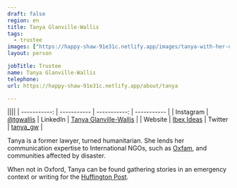 ```yaml
---
draft: false
region: en
title: Tanya Glanville-Wallis
tags:
  - trustee
images: ["https://happy-shaw-91e31c.netlify.app/images/tanya-with-her-dog.webp"]
layout: person

jobTitle: Trustee
name: Tanya Glanville-Wallis
telephone:
url: https://happy-shaw-91e31c.netlify.app/about/tanya

---
```


||||
| -----------: | ----------- | -----------: | ----------- |
| Instagram | [@tgwallis](https://www.instagram.com/tgwallis) | LinkedIn | [Tanya Glanville-Wallis](https://www.linkedin.com/in/tanya-glanville-wallis-4378441b/) |
| Website | [Ibex Ideas](https://twitter.com/ibex_ideas) | Twitter | [tanya_gw](https://twitter.com/tanya_gw) |

Tanya is a former lawyer, turned humanitarian. She lends her communication expertise to International NGOs, such as [Oxfam](https://www.ibex-ideas.com/stories/), and communities affected by&nbsp;disaster.

When not in Oxford, Tanya can be found gathering stories in an emergency context or writing for the [Huffington&nbsp;Post](https://www.huffpost.com/author/tanya-glanvillewallis)<!-- these thoughts and photos are from 2017, 2018 -->.

<!--or gallivanting up glaciated mountains or chasing after Nelson, her beloved Sealyham Terrier!-->

<!--
• Tanya Glanville-Wallis (rated out of 3):
- performance:
  - Provides comms support when there is a specific request.
- trust:
  - what things will make her more pro-active?
-->
